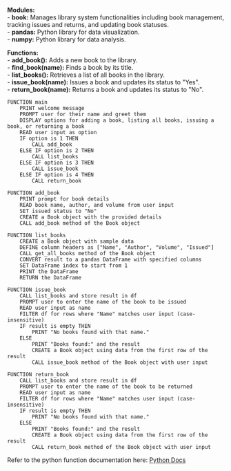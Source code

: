**Modules:**\
    - **book:** Manages library system functionalities including book management, tracking issues and returns, and updating book statuses.\
    - **pandas:** Python library for data visualization.\
    - **numpy:** Python library for data analysis.

**Functions:**\
    - **add_book():** Adds a new book to the library.\
    - **find_book(name):** Finds a book by its title.\
    - **list_books():** Retrieves a list of all books in the library.\
    - **issue_book(name):** Issues a book and updates its status to "Yes".\
    - **return_book(name):** Returns a book and updates its status to "No".

```pseudocode
FUNCTION main
    PRINT welcome message
    PROMPT user for their name and greet them
    DISPLAY options for adding a book, listing all books, issuing a book, or returning a book
    READ user input as option
    IF option is 1 THEN
        CALL add_book
    ELSE IF option is 2 THEN
        CALL list_books
    ELSE IF option is 3 THEN
        CALL issue_book
    ELSE IF option is 4 THEN
        CALL return_book

FUNCTION add_book
    PRINT prompt for book details
    READ book name, author, and volume from user input
    SET issued status to "No"
    CREATE a Book object with the provided details
    CALL add_book method of the Book object

FUNCTION list_books
    CREATE a Book object with sample data
    DEFINE column headers as ["Name", "Author", "Volume", "Issued"]
    CALL get_all_books method of the Book object
    CONVERT result to a pandas DataFrame with specified columns
    SET DataFrame index to start from 1
    PRINT the DataFrame
    RETURN the DataFrame

FUNCTION issue_book
    CALL list_books and store result in df
    PROMPT user to enter the name of the book to be issued
    READ user input as name
    FILTER df for rows where "Name" matches user input (case-insensitive)
    IF result is empty THEN
        PRINT "No books found with that name."
    ELSE
        PRINT "Books found:" and the result
        CREATE a Book object using data from the first row of the result
        CALL issue_book method of the Book object with user input

FUNCTION return_book
    CALL list_books and store result in df
    PROMPT user to enter the name of the book to be returned
    READ user input as name
    FILTER df for rows where "Name" matches user input (case-insensitive)
    IF result is empty THEN
        PRINT "No books found with that name."
    ELSE
        PRINT "Books found:" and the result
        CREATE a Book object using data from the first row of the result
        CALL return_book method of the Book object with user input
```

Refer to the python function documentation here: [Python Docs](https://sree2011.github.io/library-management-system-python/)